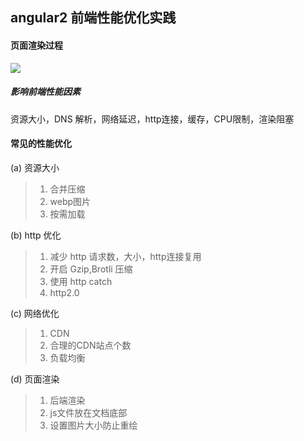 ## angular2 前端性能优化实践

#### 页面渲染过程
<img src="https://img-blog.csdn.net/20160307015733394">

##### 影响前端性能因素
 
资源大小，DNS 解析，网络延迟，http连接，缓存，CPU限制，渲染阻塞

#### 常见的性能优化

(a) 资源大小

> 1. 合并压缩
> 2. webp图片
> 3. 按需加载

(b) http 优化

> 1. 减少 http 请求数，大小，http连接复用
> 2. 开启 Gzip,Brotli 压缩
> 3. 使用 http catch
> 4. http2.0

(c) 网络优化

> 1. CDN
> 2. 合理的CDN站点个数
> 3. 负载均衡

(d) 页面渲染

> 1. 后端渲染
> 2. js文件放在文档底部
> 3. 设置图片大小防止重绘






 
 
 
